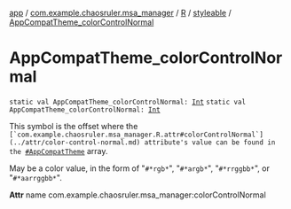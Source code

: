 [app](../../../index.md) / [com.example.chaosruler.msa_manager](../../index.md) / [R](../index.md) / [styleable](index.md) / [AppCompatTheme_colorControlNormal](.)

# AppCompatTheme_colorControlNormal

`static val AppCompatTheme_colorControlNormal: `[`Int`](https://kotlinlang.org/api/latest/jvm/stdlib/kotlin/-int/index.html)
`static val AppCompatTheme_colorControlNormal: `[`Int`](https://kotlinlang.org/api/latest/jvm/stdlib/kotlin/-int/index.html)

This symbol is the offset where the ``[`com.example.chaosruler.msa_manager.R.attr#colorControlNormal`](../attr/color-control-normal.md) attribute's value can be found in the ``[`#AppCompatTheme`](-app-compat-theme.md) array.

May be a color value, in the form of "`#*rgb*`", "`#*argb*`", "`#*rrggbb*`", or "`#*aarrggbb*`".

**Attr**
name com.example.chaosruler.msa_manager:colorControlNormal

